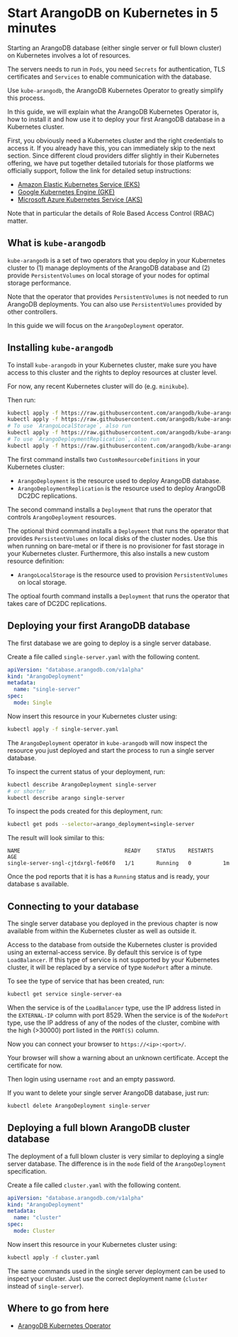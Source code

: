 <!-- don't edit here, it's from https://@github.com/arangodb/kube-arangodb.git / docs/Manual/ -->
# Start ArangoDB on Kubernetes in 5 minutes

Starting an ArangoDB database (either single server or full blown cluster)
on Kubernetes involves a lot of resources.

The servers needs to run in `Pods`, you need `Secrets` for authentication,
TLS certificates and `Services` to enable communication with the database.

Use `kube-arangodb`, the ArangoDB Kubernetes Operator to greatly simplify
this process.

In this guide, we will explain what the ArangoDB Kubernetes Operator is,
how to install it and how use it to deploy your first ArangoDB database
in a Kubernetes cluster.

First, you obviously need a Kubernetes cluster and the right credentials
to access it. If you already have this, you can immediately skip to the
next section. Since different cloud providers differ slightly in their
Kubernetes offering, we have put together detailed tutorials for those
platforms we officially support, follow the link for detailed setup
instructions:

 - [Amazon Elastic Kubernetes Service (EKS)](EKS.md)
 - [Google Kubernetes Engine (GKE)](GKE.md)
 - [Microsoft Azure Kubernetes Service (AKS)](AKS.md)

Note that in particular the details of Role Based Access Control (RBAC)
matter.

## What is `kube-arangodb`

`kube-arangodb` is a set of two operators that you deploy in your Kubernetes
cluster to (1) manage deployments of the ArangoDB database and (2)
provide `PersistentVolumes` on local storage of your nodes for optimal
storage performance.

Note that the operator that provides `PersistentVolumes` is not needed to
run ArangoDB deployments. You can also use `PersistentVolumes` provided
by other controllers.

In this guide we will focus on the `ArangoDeployment` operator.

## Installing `kube-arangodb`

To install `kube-arangodb` in your Kubernetes cluster, make sure
you have access to this cluster and the rights to deploy resources
at cluster level.

For now, any recent Kubernetes cluster will do (e.g. `minikube`).

Then run:

```bash
kubectl apply -f https://raw.githubusercontent.com/arangodb/kube-arangodb/<version>/manifests/arango-crd.yaml
kubectl apply -f https://raw.githubusercontent.com/arangodb/kube-arangodb/<version>/manifests/arango-deployment.yaml
# To use `ArangoLocalStorage`, also run
kubectl apply -f https://raw.githubusercontent.com/arangodb/kube-arangodb/<version>/manifests/arango-storage.yaml
# To use `ArangoDeploymentReplication`, also run
kubectl apply -f https://raw.githubusercontent.com/arangodb/kube-arangodb/<version>/manifests/arango-deployment-replication.yaml
```

The first command installs two `CustomResourceDefinitions` in your Kubernetes cluster:

- `ArangoDeployment` is the resource used to deploy ArangoDB database.
- `ArangoDeploymentReplication` is the resource used to deploy ArangoDB DC2DC
  replications.

The second command installs a `Deployment` that runs the operator that controls
`ArangoDeployment` resources.

The optional third command installs a `Deployment` that runs the operator that
provides `PersistentVolumes` on local disks of the cluster nodes.
Use this when running on bare-metal or if there is no provisioner for fast
storage in your Kubernetes cluster. Furthermore, this also installs a
new custom resource definition:

- `ArangoLocalStorage` is the resource used to provision `PersistentVolumes` on local storage.

The optioal fourth command installs a `Deployment` that runs the
operator that takes care of DC2DC replications.

## Deploying your first ArangoDB database

The first database we are going to deploy is a single server database.

Create a file called `single-server.yaml` with the following content.

```yaml
apiVersion: "database.arangodb.com/v1alpha"
kind: "ArangoDeployment"
metadata:
  name: "single-server"
spec:
  mode: Single
```

Now insert this resource in your Kubernetes cluster using:

```bash
kubectl apply -f single-server.yaml
```

The `ArangoDeployment` operator in `kube-arangodb` will now inspect the
resource you just deployed and start the process to run a single server database.

To inspect the current status of your deployment, run:

```bash
kubectl describe ArangoDeployment single-server
# or shorter
kubectl describe arango single-server
```

To inspect the pods created for this deployment, run:

```bash
kubectl get pods --selector=arango_deployment=single-server
```

The result will look similar to this:

```plain
NAME                                 READY     STATUS    RESTARTS   AGE
single-server-sngl-cjtdxrgl-fe06f0   1/1       Running   0          1m
```

Once the pod reports that it is has a `Running` status and is ready,
your database s available.

## Connecting to your database

The single server database you deployed in the previous chapter is now
available from within the Kubernetes cluster as well as outside it.

Access to the database from outside the Kubernetes cluster is provided
using an external-access service.
By default this service is of type `LoadBalancer`. If this type of service
is not supported by your Kubernetes cluster, it will be replaced by
a service of type `NodePort` after a minute.

To see the type of service that has been created, run:

```bash
kubectl get service single-server-ea
```

When the service is of the `LoadBalancer` type, use the IP address
listed in the `EXTERNAL-IP` column with port 8529.
When the service is of the `NodePort` type, use the IP address
of any of the nodes of the cluster, combine with the high (>30000) port listed in the `PORT(S)` column.

Now you can connect your browser to `https://<ip>:<port>/`.

Your browser will show a warning about an unknown certificate.
Accept the certificate for now.

Then login using username `root` and an empty password.

If you want to delete your single server ArangoDB database, just run:

```bash
kubectl delete ArangoDeployment single-server
```

## Deploying a full blown ArangoDB cluster database

The deployment of a full blown cluster is very similar to deploying
a single server database. The difference is in the `mode` field of
the `ArangoDeployment` specification.

Create a file called `cluster.yaml` with the following content.

```yaml
apiVersion: "database.arangodb.com/v1alpha"
kind: "ArangoDeployment"
metadata:
  name: "cluster"
spec:
  mode: Cluster
```

Now insert this resource in your Kubernetes cluster using:

```bash
kubectl apply -f cluster.yaml
```

The same commands used in the single server deployment can be used
to inspect your cluster. Just use the correct deployment name (`cluster` instead of `single-server`).

## Where to go from here

- [ArangoDB Kubernetes Operator](../../Deployment/Kubernetes/README.md)
